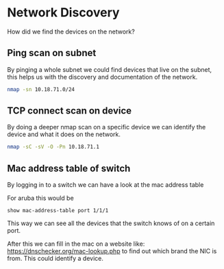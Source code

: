 # Network Discovery

How did we find the devices on the network?

## Ping scan on subnet

By pinging a whole subnet we could find devices that live on the subnet, this helps us with the discovery and documentation of the network.

```bash
nmap -sn 10.18.71.0/24
```

## TCP connect scan on device

By doing a deeper nmap scan on a specific device we can identify the device and what it does on the network.

```bash
nmap -sC -sV -O -Pn 10.18.71.1
```

## Mac address table of switch

By logging in to a switch we can have a look at the mac address table

For aruba this would be

```aruba
show mac-address-table port 1/1/1
```

This way we can see all the devices that the switch knows of on a certain port.

After this we can fill in the mac on a website like: <https://dnschecker.org/mac-lookup.php> to find out which brand the NIC is from. This could identify a device.
